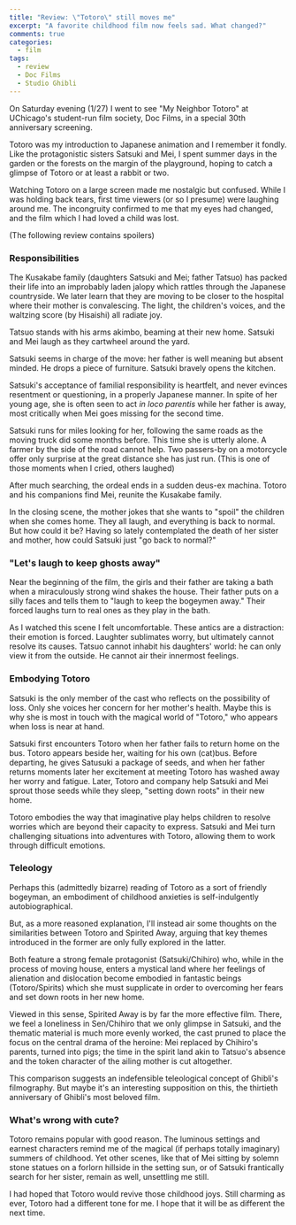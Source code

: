 ```yaml
---
title: "Review: \"Totoro\" still moves me"
excerpt: "A favorite childhood film now feels sad. What changed?"
comments: true
categories: 
  - film
tags:
  - review
  - Doc Films
  - Studio Ghibli
---
```


On Saturday evening (1/27) I went to see "My Neighbor Totoro" at UChicago's student-run film society, Doc Films, in a special 30th anniversary screening.

Totoro was my introduction to Japanese animation and I remember it fondly. Like the protagonistic sisters Satsuki and Mei, I spent summer days in the garden or the forests on the margin of the playground, hoping to catch a glimpse of Totoro or at least a rabbit or two.

Watching Totoro on a large screen made me nostalgic but confused. While I was holding back tears, first time viewers (or so I presume) were laughing around me. The incongruity confirmed to me that my eyes had changed, and the film which I had loved a child was lost.

(The following review contains spoilers)

### Responsibilities

The Kusakabe family (daughters Satsuki and Mei; father Tatsuo) has packed their life into an improbably laden jalopy which rattles through the Japanese countryside. We later learn that they are moving to be closer to the hospital where their mother is convalescing. The light, the children's voices, and the waltzing score (by Hisaishi) all radiate joy. 

Tatsuo stands with his arms akimbo, beaming at their new home. Satsuki and Mei laugh as they cartwheel around the yard.

Satsuki seems in charge of the move: her father is well meaning but absent minded. He drops a piece of furniture. Satsuki bravely opens the kitchen.

Satsuki's acceptance of familial responsibility is heartfelt, and never evinces resentment or questioning, in a properly Japanese manner. In spite of her young age, she is often seen to act _in loco parentis_ while her father is away, most critically when Mei goes missing for the second time.

Satsuki runs for miles looking for her, following the same roads as the moving truck did some months before. This time she is utterly alone. A farmer by the side of the road cannot help. Two passers-by on a motorcycle offer only surprise at the great distance she has just run. (This is one of those moments when I cried, others laughed)

After much searching, the ordeal ends in a sudden deus-ex machina. Totoro and his companions find Mei, reunite the Kusakabe family.

In the closing scene, the mother jokes that she wants to "spoil" the children when she comes home. They all laugh, and everything is back to normal. But how could it be? Having so lately contemplated the death of her sister and mother, how could Satsuki just "go back to normal?"

### "Let's laugh to keep ghosts away"

Near the beginning of the film, the girls and their father are taking a bath when a miraculously strong wind shakes the house. Their father puts on a silly faces and tells them to "laugh to keep the bogeymen away." Their forced laughs turn to real ones as they play in the bath.

As I watched this scene I felt uncomfortable. These antics are a distraction: their emotion is forced. Laughter sublimates worry, but ultimately cannot resolve its causes. Tatsuo cannot inhabit his daughters' world: he can only view it from the outside. He cannot air their innermost feelings.

### Embodying Totoro

Satsuki is the only member of the cast who reflects on the possibility of loss. Only she voices her concern for her mother's health. Maybe this is why she is most in touch with the magical world of "Totoro," who appears when loss is near at hand.

Satsuki first encounters Totoro when her father fails to return home on the bus. Totoro appears beside her, waiting for his own (cat)bus. Before departing, he gives Satusuki a package of seeds, and when her father returns moments later her excitement at meeting Totoro has washed away her worry and fatigue. Later, Totoro and company help Satsuki and Mei sprout those seeds while they sleep, "setting down roots" in their new home. 

Totoro embodies the way that imaginative play helps children to resolve worries which are beyond their capacity to express. Satsuki and Mei turn challenging situations into adventures with Totoro, allowing them to work through difficult emotions.

### Teleology

Perhaps this (admittedly bizarre) reading of Totoro as a sort of friendly bogeyman, an embodiment of childhood anxieties is self-indulgently autobiographical. 

But, as a more reasoned explanation, I'll instead air some thoughts on the similarities between Totoro and Spirited Away, arguing that key themes introduced in the former are only fully explored in the latter.

Both feature a strong female protagonist (Satsuki/Chihiro) who, while in the process of moving house, enters a mystical land where her feelings of alienation and dislocation become embodied in fantastic beings (Totoro/Spirits) which she must supplicate in order to overcoming her fears and set down roots in her new home.

Viewed in this sense, Spirited Away is by far the more effective film. There, we feel a loneliness in Sen/Chihiro that we only glimpse in Satsuki, and the thematic material is much more evenly worked, the cast pruned to place the focus on the central drama of the heroine: Mei replaced by Chihiro's parents, turned into pigs; the time in the spirit land akin to Tatsuo's absence and the token character of the ailing mother is cut altogether.

This comparison suggests an indefensible teleological concept of Ghibli's filmography. But maybe it's an interesting supposition on this, the thirtieth anniversary of Ghibli's most beloved film.

### What's wrong with cute?

Totoro remains popular with good reason. The luminous settings and earnest characters remind me of the magical (if perhaps totally imaginary) summers of childhood. Yet other scenes, like that of Mei sitting by solemn stone statues on a forlorn hillside in the setting sun, or of Satsuki frantically search for her sister, remain as well, unsettling me still.

I had hoped that Totoro would revive those childhood joys. Still charming as ever, Totoro had a different tone for me. I hope that it will be as different the next time.